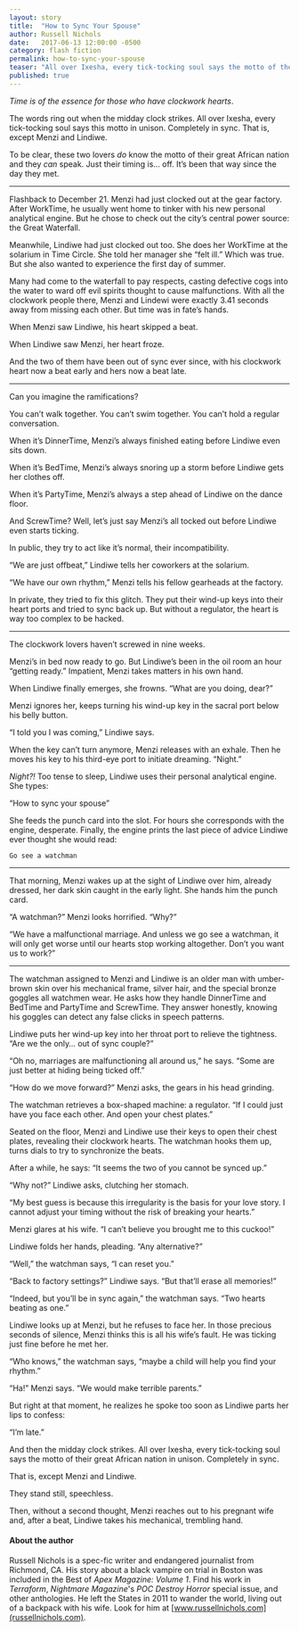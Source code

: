 ```yaml
---
layout: story
title:  "How to Sync Your Spouse"
author: Russell Nichols
date:   2017-06-13 12:00:00 -0500
category: flash fiction
permalink: how-to-sync-your-spouse
teaser: "All over Ixesha, every tick-tocking soul says the motto of their great African nation in unison. Completely in sync. That is, except Menzi and Lindiwe."
published: true
---
```

_Time is of the essence for those who have clockwork hearts_.

The words ring out when the midday clock strikes. All over Ixesha, every tick-tocking soul says this motto in unison. Completely in sync.
That is, except Menzi and Lindiwe.

To be clear, these two lovers _do_ know the motto of their great African nation and they _can_ speak. Just their timing is… off. It’s been that way since the day they met.

----

Flashback to December 21. Menzi had just clocked out at the gear factory. After WorkTime, he usually went home to tinker with his new personal analytical engine. But he chose to check out the city’s central power source: the Great Waterfall.

Meanwhile, Lindiwe had just clocked out too. She does her WorkTime at the solarium in Time Circle. She told her manager she “felt ill.” Which was true. But she also wanted to experience the first day of summer.

Many had come to the waterfall to pay respects, casting defective cogs into the water to ward off evil spirits thought to cause malfunctions. With all the clockwork people there, Menzi and Lindewi were exactly 3.41 seconds away from missing each other. But time was in fate’s hands.

When Menzi saw Lindiwe, his heart skipped a beat.

When Lindiwe saw Menzi, her heart froze.

And the two of them have been out of sync ever since, with his clockwork heart now a beat early and hers now a beat late.

----

Can you imagine the ramifications?

You can’t walk together. You can’t swim together. You can’t hold a regular conversation.

When it’s DinnerTime, Menzi’s always finished eating before Lindiwe even sits down.

When it’s BedTime, Menzi’s always snoring up a storm before Lindiwe gets her clothes off.

When it’s PartyTime, Menzi’s always a step ahead of Lindiwe on the dance floor.

And ScrewTime? Well, let’s just say Menzi’s all tocked out before Lindiwe even starts ticking.

In public, they try to act like it’s normal, their incompatibility.

“We are just offbeat,” Lindiwe tells her coworkers at the solarium.

“We have our own rhythm,” Menzi tells his fellow gearheads at the factory.

In private, they tried to fix this glitch. They put their wind-up keys into their heart ports and tried to sync back up. But without a regulator, the heart is way too complex to be hacked.

----

The clockwork lovers haven’t screwed in nine weeks.

Menzi’s in bed now ready to go. But Lindiwe’s been in the oil room an hour “getting ready.” Impatient, Menzi takes matters in his own hand.

When Lindiwe finally emerges, she frowns. “What are you doing, dear?”

Menzi ignores her, keeps turning his wind-up key in the sacral port below his belly button.

“I told you I was coming,” Lindiwe says.

When the key can’t turn anymore, Menzi releases with an exhale. Then he moves his key to his third-eye port to initiate dreaming. “Night.”

_Night?!_ Too tense to sleep, Lindiwe uses their personal analytical engine. She types:

“How to sync your spouse”

She feeds the punch card into the slot. For hours she corresponds with the engine, desperate. Finally, the engine prints the last piece of advice Lindiwe ever thought she would read:

`Go see a watchman`

----

That morning, Menzi wakes up at the sight of Lindiwe over him, already dressed, her dark skin caught in the early light. She hands him the punch card.

“A watchman?” Menzi looks horrified. “Why?”

“We have a malfunctional marriage. And unless we go see a watchman, it will only get worse until our hearts stop working altogether. Don’t you want us to work?”

----

The watchman assigned to Menzi and Lindiwe is an older man with umber-brown skin over his mechanical frame, silver hair, and the special bronze goggles all watchmen wear. He asks how they handle DinnerTime and BedTime and PartyTime and ScrewTime. They answer honestly, knowing his goggles can detect any false clicks in speech patterns.

Lindiwe puts her wind-up key into her throat port to relieve the tightness. “Are we the only… out of sync couple?”

“Oh no, marriages are malfunctioning all around us,” he says. “Some are just better at hiding being ticked off.”

“How do we move forward?” Menzi asks, the gears in his head grinding.

The watchman retrieves a box-shaped machine: a regulator. “If I could just have you face each other. And open your chest plates.”

Seated on the floor, Menzi and Lindiwe use their keys to open their chest plates, revealing their clockwork hearts. The watchman hooks them up, turns dials to try to synchronize the beats.

After a while, he says: “It seems the two of you cannot be synced up.”

“Why not?” Lindiwe asks, clutching her stomach.

“My best guess is because this irregularity is the basis for your love story. I cannot adjust your timing without the risk of breaking your hearts.”

Menzi glares at his wife. “I can’t believe you brought me to this cuckoo!”

Lindiwe folds her hands, pleading. “Any alternative?”

“Well,” the watchman says, “I can reset you.”

“Back to factory settings?” Lindiwe says. “But that’ll erase all memories!”

“Indeed, but you’ll be in sync again,” the watchman says. “Two hearts beating as one.”

Lindiwe looks up at Menzi, but he refuses to face her. In those precious seconds of silence, Menzi thinks this is all his wife’s fault. He was ticking just fine before he met her.

“Who knows,” the watchman says, “maybe a child will help you find your rhythm.”

“Ha!” Menzi says. “We would make terrible parents.”

But right at that moment, he realizes he spoke too soon as Lindiwe parts her lips to confess:

“I’m late.”

And then the midday clock strikes. All over Ixesha, every tick-tocking soul says the motto of their great African nation in unison. Completely in sync.

That is, except Menzi and Lindiwe.

They stand still, speechless.

Then, without a second thought, Menzi reaches out to his pregnant wife and, after a beat, Lindiwe takes his mechanical, trembling hand.

#### About the author

Russell Nichols is a spec-fic writer and endangered journalist from Richmond, CA. His story about a black vampire on trial in Boston was included in the Best of _Apex Magazine: Volume 1_. Find his work in _Terraform_, _Nightmare Magazine_'s _POC Destroy Horror_ special issue, and other anthologies. He left the States in 2011 to wander the world, living out of a backpack with his wife. Look for him at [www.russellnichols.com](russellnichols.com).
